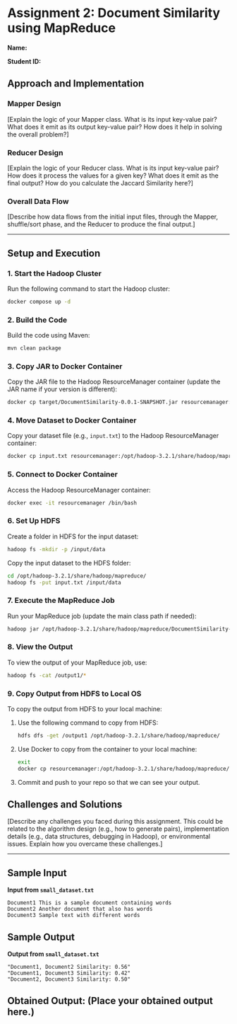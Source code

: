 # Assignment 2: Document Similarity using MapReduce

**Name:** 

**Student ID:** 

## Approach and Implementation

### Mapper Design
[Explain the logic of your Mapper class. What is its input key-value pair? What does it emit as its output key-value pair? How does it help in solving the overall problem?]

### Reducer Design
[Explain the logic of your Reducer class. What is its input key-value pair? How does it process the values for a given key? What does it emit as the final output? How do you calculate the Jaccard Similarity here?]

### Overall Data Flow
[Describe how data flows from the initial input files, through the Mapper, shuffle/sort phase, and the Reducer to produce the final output.]

---

## Setup and Execution

### 1. **Start the Hadoop Cluster**

Run the following command to start the Hadoop cluster:

```bash
docker compose up -d
```

### 2. **Build the Code**

Build the code using Maven:

```bash
mvn clean package
```

### 3. **Copy JAR to Docker Container**

Copy the JAR file to the Hadoop ResourceManager container (update the JAR name if your version is different):

```bash
docker cp target/DocumentSimilarity-0.0.1-SNAPSHOT.jar resourcemanager:/opt/hadoop-3.2.1/share/hadoop/mapreduce/
```

### 4. **Move Dataset to Docker Container**

Copy your dataset file (e.g., `input.txt`) to the Hadoop ResourceManager container:

```bash
docker cp input.txt resourcemanager:/opt/hadoop-3.2.1/share/hadoop/mapreduce/
```

### 5. **Connect to Docker Container**

Access the Hadoop ResourceManager container:

```bash
docker exec -it resourcemanager /bin/bash
```

### 6. **Set Up HDFS**

Create a folder in HDFS for the input dataset:

```bash
hadoop fs -mkdir -p /input/data
```

Copy the input dataset to the HDFS folder:

```bash
cd /opt/hadoop-3.2.1/share/hadoop/mapreduce/
hadoop fs -put input.txt /input/data
```

### 7. **Execute the MapReduce Job**

Run your MapReduce job (update the main class path if needed):

```bash
hadoop jar /opt/hadoop-3.2.1/share/hadoop/mapreduce/DocumentSimilarity-0.0.1-SNAPSHOT.jar controller.DocumentSimilarityDriver /input/data/input.txt /output1
```

### 8. **View the Output**

To view the output of your MapReduce job, use:

```bash
hadoop fs -cat /output1/*
```

### 9. **Copy Output from HDFS to Local OS**

To copy the output from HDFS to your local machine:

1. Use the following command to copy from HDFS:
    ```bash
    hdfs dfs -get /output1 /opt/hadoop-3.2.1/share/hadoop/mapreduce/
    ```

2. Use Docker to copy from the container to your local machine:
    ```bash
    exit
    docker cp resourcemanager:/opt/hadoop-3.2.1/share/hadoop/mapreduce/output1/ shared-folder/output/
    ```

3. Commit and push to your repo so that we can see your output.


## Challenges and Solutions

[Describe any challenges you faced during this assignment. This could be related to the algorithm design (e.g., how to generate pairs), implementation details (e.g., data structures, debugging in Hadoop), or environmental issues. Explain how you overcame these challenges.]

---
## Sample Input

**Input from `small_dataset.txt`**
```
Document1 This is a sample document containing words
Document2 Another document that also has words
Document3 Sample text with different words
```
## Sample Output

**Output from `small_dataset.txt`**
```
"Document1, Document2 Similarity: 0.56"
"Document1, Document3 Similarity: 0.42"
"Document2, Document3 Similarity: 0.50"
```
## Obtained Output: (Place your obtained output here.)
